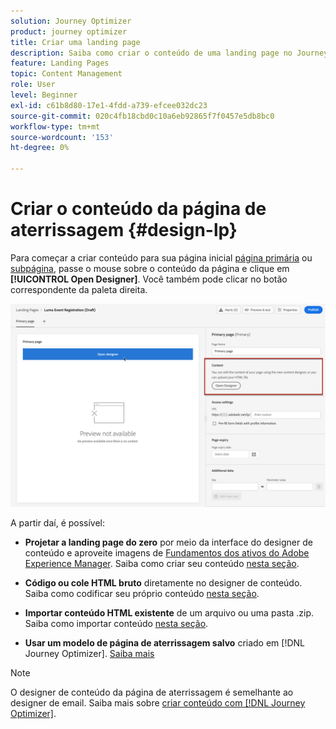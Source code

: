 ```yaml
---
solution: Journey Optimizer
product: journey optimizer
title: Criar uma landing page
description: Saiba como criar o conteúdo de uma landing page no Journey Otimizer
feature: Landing Pages
topic: Content Management
role: User
level: Beginner
exl-id: c61b8d80-17e1-4fdd-a739-efcee032dc23
source-git-commit: 020c4fb18cbd0c10a6eb92865f7f0457e5db8bc0
workflow-type: tm+mt
source-wordcount: '153'
ht-degree: 0%

---
```


# Criar o conteúdo da página de aterrissagem {#design-lp}

Para começar a criar conteúdo para sua página inicial [página primária](create-lp.md#configure-primary-page) ou [subpágina](create-lp.md#configure-subpages), passe o mouse sobre o conteúdo da página e clique em **[!UICONTROL Open Designer]**. Você também pode clicar no botão correspondente da paleta direita.

![](assets/lp_open-designer.png)

A partir daí, é possível:

* **Projetar a landing page do zero** por meio da interface do designer de conteúdo e aproveite imagens de [Fundamentos dos ativos do Adobe Experience Manager](../email/assets-essentials.md). Saiba como criar seu conteúdo <!--or use built-in templates--> [nesta seção](../email/content-from-scratch.md).

* **Código ou cole HTML bruto** diretamente no designer de conteúdo. Saiba como codificar seu próprio conteúdo [nesta seção](../email/code-content.md).

* **Importar conteúdo HTML existente** de um arquivo ou uma pasta .zip. Saiba como importar conteúdo [nesta seção](../email/existing-content.md).

* **Usar um modelo de página de aterrissagem salvo** criado em [!DNL Journey Optimizer]. [Saiba mais](lp-templates.md)

>[!NOTE]
>
>O designer de conteúdo da página de aterrissagem é semelhante ao designer de email. Saiba mais sobre [criar conteúdo com [!DNL Journey Optimizer]](../email/get-started-email-design.md).
